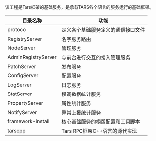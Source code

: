 该工程是Tars框架的基础服务，是承载TARS各个语言的服务运行的基础框架。


目录名称 |功能
----------------------|----------------
protocol              |定义各个基础服务定义的通信接口文件
RegistryServer        |名字服务路由
NodeServer            |管理服务
AdminRegistryServer   |与前台进行交互的接入管理服务
PatchServer           |发布服务
ConfigServer          |配置服务
LogServer             |日志服务
StatServer            |模调数据统计服务
PropertyServer        |属性统计服务
NotifyServer          |异常上报统计服务
framework-install     |核心基础服务的模版配置和工具脚本
tarscpp               |Tars RPC框架C++语言的源代实现
